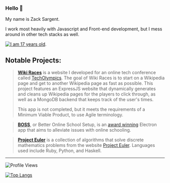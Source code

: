 ### Hello 👋

My name is Zack Sargent. 

I work most heavily with Javascript and Front-end development, but I mess around in other tech stacks as well.

[![I am 17 years old](https://2s6b6ee2wj.execute-api.us-east-2.amazonaws.com/default/badge-age)](https://github.com/zsarge/age-badge).

## Notable Projects:

> **[Wiki Races](https://github.com/ElderINTERalliance/WikiRaces2021)**
> is a website I developed for an online tech conference called [TechOlympics](https://techolympics.org/). 
> The goal of Wiki Races is to start on a Wikipedia page and get to another Wikipedia page as fast as possible.
> This project features an ExpressJS website that dynamically generates and cleans up Wikipedia pages for the players
> to click through, as well as a MongoDB backend that keeps track of the user's times.
> 
> This app is not completed, but it meets the requirements of a Minimum Viable Product, to use Agile terminology. 

> **[BOSS](https://github.com/ElderINTERalliance/boss)**, or Better Online School Setup,
> is an [award winning](https://www.congressionalappchallenge.us/20-oh01) Electron app that aims to alleviate issues with online schooling.

> **[Project Euler](https://github.com/zsarge/ProjectEuler)** is a collection of algorithms that solve discrete
> mathematics problems from the website [Project Euler](https://projecteuler.net).
> Languages used include Ruby, Python, and Haskell.


---------

![Profile Views](https://komarev.com/ghpvc/?username=zsarge)

<!---
![zsarge's stats](https://github-readme-stats.vercel.app/api?username=zsarge&layout=compact&text_color=daf7dc&bg_color=151515&count_private=true&show_icons=true&icon_color=fff&line_height=30&include_all_commits=true)
-->
[![Top Langs](https://github-readme-stats.vercel.app/api/top-langs/?username=zsarge&hide=html,java&layout=compact&text_color=daf7dc&bg_color=151515)](https://github.com/anuraghazra/github-readme-stats)
